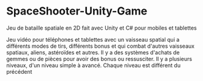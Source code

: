 # SpaceShooter-Unity-Game
Jeu de bataille spatiale en 2D fait avec Unity et C# pour mobiles et tablettes

Jeu vidéo pour téléphones et tablettes avec un vaisseau spatial qui a différents modes de tirs, différents bonus et qui combat d'autres vaisseaux spatiaux, aliens, astéroïdes et autres. Il y a des systèmes d'achats de gemmes ou de pièces pour avoir des bonus ou ressusciter. Il y a plusieurs niveaux, d'un niveau simple à avancé. Chaque niveau est différent du précédent
